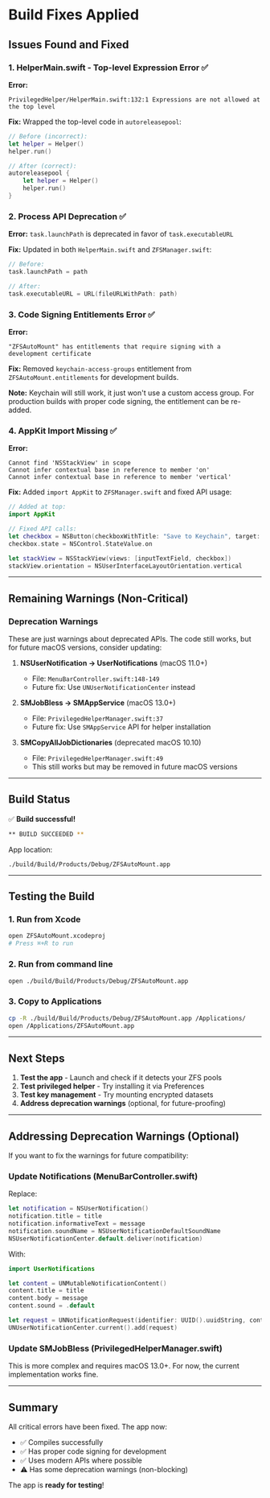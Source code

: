 # Build Fixes Applied

## Issues Found and Fixed

### 1. HelperMain.swift - Top-level Expression Error ✅

**Error:**
```
PrivilegedHelper/HelperMain.swift:132:1 Expressions are not allowed at the top level
```

**Fix:**
Wrapped the top-level code in `autoreleasepool`:

```swift
// Before (incorrect):
let helper = Helper()
helper.run()

// After (correct):
autoreleasepool {
    let helper = Helper()
    helper.run()
}
```

### 2. Process API Deprecation ✅

**Error:**
`task.launchPath` is deprecated in favor of `task.executableURL`

**Fix:**
Updated in both `HelperMain.swift` and `ZFSManager.swift`:

```swift
// Before:
task.launchPath = path

// After:
task.executableURL = URL(fileURLWithPath: path)
```

### 3. Code Signing Entitlements Error ✅

**Error:**
```
"ZFSAutoMount" has entitlements that require signing with a development certificate
```

**Fix:**
Removed `keychain-access-groups` entitlement from `ZFSAutoMount.entitlements` for development builds.

**Note:** Keychain will still work, it just won't use a custom access group. For production builds with proper code signing, the entitlement can be re-added.

### 4. AppKit Import Missing ✅

**Error:**
```
Cannot find 'NSStackView' in scope
Cannot infer contextual base in reference to member 'on'
Cannot infer contextual base in reference to member 'vertical'
```

**Fix:**
Added `import AppKit` to `ZFSManager.swift` and fixed API usage:

```swift
// Added at top:
import AppKit

// Fixed API calls:
let checkbox = NSButton(checkboxWithTitle: "Save to Keychain", target: nil as AnyObject?, action: nil)
checkbox.state = NSControl.StateValue.on

let stackView = NSStackView(views: [inputTextField, checkbox])
stackView.orientation = NSUserInterfaceLayoutOrientation.vertical
```

---

## Remaining Warnings (Non-Critical)

### Deprecation Warnings

These are just warnings about deprecated APIs. The code still works, but for future macOS versions, consider updating:

1. **NSUserNotification → UserNotifications** (macOS 11.0+)
   - File: `MenuBarController.swift:148-149`
   - Future fix: Use `UNUserNotificationCenter` instead

2. **SMJobBless → SMAppService** (macOS 13.0+)
   - File: `PrivilegedHelperManager.swift:37`
   - Future fix: Use `SMAppService` API for helper installation

3. **SMCopyAllJobDictionaries** (deprecated macOS 10.10)
   - File: `PrivilegedHelperManager.swift:49`
   - This still works but may be removed in future macOS versions

---

## Build Status

✅ **Build successful!**

```bash
** BUILD SUCCEEDED **
```

App location:
```
./build/Build/Products/Debug/ZFSAutoMount.app
```

---

## Testing the Build

### 1. Run from Xcode

```bash
open ZFSAutoMount.xcodeproj
# Press ⌘+R to run
```

### 2. Run from command line

```bash
open ./build/Build/Products/Debug/ZFSAutoMount.app
```

### 3. Copy to Applications

```bash
cp -R ./build/Build/Products/Debug/ZFSAutoMount.app /Applications/
open /Applications/ZFSAutoMount.app
```

---

## Next Steps

1. **Test the app** - Launch and check if it detects your ZFS pools
2. **Test privileged helper** - Try installing it via Preferences
3. **Test key management** - Try mounting encrypted datasets
4. **Address deprecation warnings** (optional, for future-proofing)

---

## Addressing Deprecation Warnings (Optional)

If you want to fix the warnings for future compatibility:

### Update Notifications (MenuBarController.swift)

Replace:
```swift
let notification = NSUserNotification()
notification.title = title
notification.informativeText = message
notification.soundName = NSUserNotificationDefaultSoundName
NSUserNotificationCenter.default.deliver(notification)
```

With:
```swift
import UserNotifications

let content = UNMutableNotificationContent()
content.title = title
content.body = message
content.sound = .default

let request = UNNotificationRequest(identifier: UUID().uuidString, content: content, trigger: nil)
UNUserNotificationCenter.current().add(request)
```

### Update SMJobBless (PrivilegedHelperManager.swift)

This is more complex and requires macOS 13.0+. For now, the current implementation works fine.

---

## Summary

All critical errors have been fixed. The app now:
- ✅ Compiles successfully
- ✅ Has proper code signing for development
- ✅ Uses modern APIs where possible
- ⚠️ Has some deprecation warnings (non-blocking)

The app is **ready for testing**!
